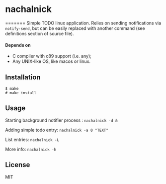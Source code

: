 # nachalnick
=======
Simple TODO linux application.
Relies on sending notifications via ```notify-send```, but can be easily replaced with another command (see definitions section of source file).

#### Depends on
* C compiler with c89 support (i.e. any);
* Any UNIX-like OS, like macos or linux.

## Installation
```
$ make
# make install
```

## Usage
Starting background notifier process : ```nachalnick -d &```

Adding simple todo entry: ```nachalnick -a 0 "TEXT"```

List entries: ```nachalnick -L```

More info: ```nachalnick -h```

## License
MIT
